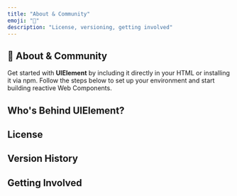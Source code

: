 ```yaml
---
title: "About & Community"
emoji: "🤝"
description: "License, versioning, getting involved"
---
```


<section class="hero">

# 🤝 About & Community

<p class="lead">Get started with <strong>UIElement</strong> by including it directly in your HTML or installing it via npm. Follow the steps below to set up your environment and start building reactive Web Components.</p>
</section>

<section>

## Who's Behind UIElement?

</section>

<section>

## License

</section>

<section>

## Version History

</section>

<section>

## Getting Involved

</section>